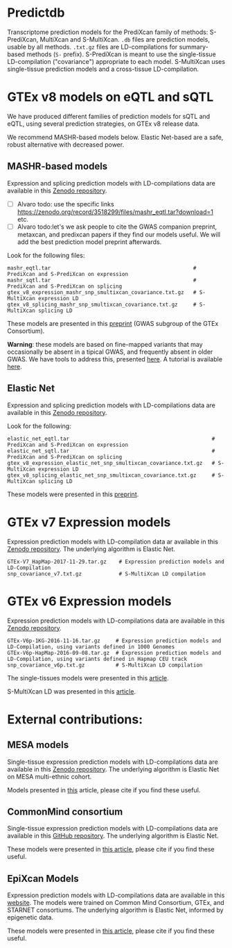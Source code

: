 # Predictdb

Transcriptome prediction models for the PrediXcan family of methods: S-PrediXcan, MultiXcan and S-MultiXcan.
 `.db` files are prediction models, usable by all methods. 
 `.txt.gz` files are LD-compilations for summary-based methods (`S-` prefix).
 S-PrediXcan is meant to use the single-tissue LD-compilation ("covariance") appropriate to each model.
 S-MultiXcan uses single-tissue prediction models and a cross-tissue LD-compilation.


# GTEx v8 models on eQTL and sQTL

We have produced different families of prediction models for sQTL and eQTL,
using several prediction strategies, on GTEx v8 release data.

We recommend MASHR-based models below.
Elastic Net-based are a safe, robust alternative with decreased power.

## MASHR-based models

Expression and splicing prediction models with LD-compilations data are available in this 
[Zenodo repository](https://zenodo.org/record/3518299).

-[ ] Alvaro todo: use the specific links https://zenodo.org/record/3518299/files/mashr_eqtl.tar?download=1
etc.
-[ ] Alvaro todo:let's we ask people to cite the GWAS companion preprint, metaxcan, and predixcan papers if they find our models useful. We will add the best prediction model preprint afterwards.

Look for the following files:

```
mashr_eqtl.tar                                              # PrediXcan and S-PrediXcan on expression
mashr_sqtl.tar                                              # PrediXcan and S-PrediXcan on splicing
gtex_v8_expression_mashr_snp_smultixcan_covariance.txt.gz   # S-MultiXcan expression LD
gtex_v8_splicing_mashr_snp_smultixcan_covariance.txt.gz     # S-MultiXcan splicing LD
```

These models are presented in this [preprint](https://www.biorxiv.org/content/10.1101/814350v1)
(GWAS subgroup of the GTEx Consortium).

**Warning**: these models are based on fine-mapped variants that may occasionally be absent
in a tipical GWAS, and frequently absent in older GWAS.
We have tools to address this, presented 
[here](https://github.com/hakyimlab/MetaXcan/wiki/Best-practices-for-integrating-GWAS-and-GTEX-v8-transcriptome-prediction-models).
A tutorial is available [here](https://github.com/hakyimlab/MetaXcan/wiki/Tutorial:-GTEx-v8-MASH-models-integration-with-a-Coronary-Artery-Disease-GWAS).
 

## Elastic Net

Expression and splicing prediction models with LD-compilations data are available in this
[Zenodo repository](https://zenodo.org/record/3519321#.XfqJz9l7m90).

Look for the following:

```
elastic_net_eqtl.tar                                              # PrediXcan and S-PrediXcan on expression
elastic_net_sqtl.tar                                              # PrediXcan and S-PrediXcan on splicing
gtex_v8_expression_elastic_net_snp_smultixcan_covariance.txt.gz   # S-MultiXcan expression LD
gtex_v8_splicing_elastic_net_snp_smultixcan_covariance.txt.gz     # S-MultiXcan splicing LD
```

These models were presented in this [preprint](https://www.biorxiv.org/content/10.1101/787903v1).

# GTEx v7 Expression models

Expression prediction models with LD-compilation data ar available in this
[Zenodo repository](https://zenodo.org/record/3572799). 
The underlying algorithm is Elastic Net.

```
GTEx-V7_HapMap-2017-11-29.tar.gz    # Expression prediction models and LD-Compilation
snp_covariance_v7.txt.gz            # S-MultiXcan LD compilation
```

# GTEx v6 Expression models

Expression prediction models with LD-compilations data are available in this
[Zenodo repository](https://zenodo.org/record/3572799). 

```
GTEx-V6p-1KG-2016-11-16.tar.gz     # Expression prediction models and LD-Compilation, using variants defined in 1000 Genomes
GTEx-V6p-HapMap-2016-09-08.tar.gz  # Expression prediction models and LD-Compilation, using variants defined in Hapmap CEU track
snp_covariance_v6p.txt.gz          # S-MultiXcan LD compilation
```

The single-tissues models were presented in this [article](https://www.nature.com/articles/s41467-018-03621-1).

S-MultiXcan LD was presented in this [article](https://journals.plos.org/plosgenetics/article?id=10.1371/journal.pgen.1007889).

# External contributions:

## MESA models

Single-tissue expression prediction models with LD-compilations data are available in this
[Zenodo repository](https://zenodo.org/record/3572815#.XfqOstl7m90). 
The underlying algorithm is Elastic Net on MESA multi-ethnic cohort. 
 
Models presented in [this](https://journals.plos.org/plosgenetics/article?id=10.1371/journal.pgen.1007586) article, please cite if you find these useful.

## CommonMind consortium

Single-tissue expression prediction models with LD-compilations data are available in this
[GitHub repository](https://github.com/laurahuckins/CMC_DLPFC_prediXcan).
The underlying algorithm is Elastic Net.

These models were presented in [this article](https://www.ncbi.nlm.nih.gov/pubmed/30911161), please cite if you find these useful.


## EpiXcan Models

Expression prediction models with LD-compilations data are available in this [website](https://zhangw17.u.hpc.mssm.edu/epixcan/about.php#dl).
The models were trained on Common Mind Consortium, GTEx, and STARNET consortiums.
The underlying algorithm is Elastic Net, informed by epigenetic data.

These models were presented in [this article](https://www.nature.com/articles/s41467-019-11874-7), please cite if you find these useful.
